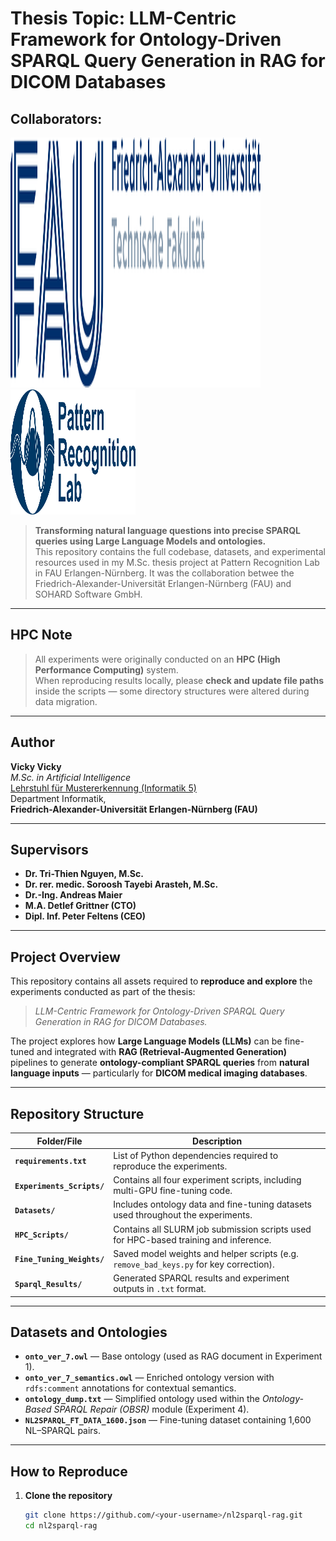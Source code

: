 # Thesis Topic: LLM-Centric Framework for Ontology-Driven SPARQL Query Generation in RAG for DICOM Databases
## Collaborators:
<p float="left">
  <img src="images/faulogosvg.svg" width="400" height="400" />
  &nbsp;&nbsp;&nbsp;&nbsp;
  <img src="images/prlab.png" width="200" height="200" />
</p>

> **Transforming natural language questions into precise SPARQL queries using Large Language Models and ontologies.**  
> This repository contains the full codebase, datasets, and experimental resources used in my M.Sc. thesis project at Pattern Recognition Lab in FAU Erlangen-Nürnberg.
> It was the collaboration betwee the Friedrich-Alexander-Universität Erlangen-Nürnberg (FAU) and SOHARD Software GmbH.

---

## HPC Note

> All experiments were originally conducted on an **HPC (High Performance Computing)** system.  
> When reproducing results locally, please **check and update file paths** inside the scripts — some directory structures were altered during data migration.

---

## Author

**Vicky Vicky**  
*M.Sc. in Artificial Intelligence*  
[Lehrstuhl für Mustererkennung (Informatik 5)](https://www5.cs.fau.de/)  
Department Informatik,  
**Friedrich-Alexander-Universität Erlangen-Nürnberg (FAU)**

---

## Supervisors

- **Dr. Tri-Thien Nguyen, M.Sc.**  
- **Dr. rer. medic. Soroosh Tayebi Arasteh, M.Sc.**  
- **Dr.-Ing. Andreas Maier**  
- **M.A. Detlef Grittner (CTO)**  
- **Dipl. Inf. Peter Feltens (CEO)**  

---

## Project Overview

This repository contains all assets required to **reproduce and explore** the experiments conducted as part of the thesis:

> *LLM-Centric Framework for Ontology-Driven SPARQL Query Generation in RAG for DICOM Databases.*

The project explores how **Large Language Models (LLMs)** can be fine-tuned and integrated with **RAG (Retrieval-Augmented Generation)** pipelines to generate **ontology-compliant SPARQL queries** from **natural language inputs** — particularly for **DICOM medical imaging databases**.

---

## Repository Structure

| Folder/File | Description |
|--------------|-------------|
| **`requirements.txt`** | List of Python dependencies required to reproduce the experiments. |
| **`Experiments_Scripts/`** | Contains all four experiment scripts, including multi-GPU fine-tuning code. |
| **`Datasets/`** | Includes ontology data and fine-tuning datasets used throughout the experiments. |
| **`HPC_Scripts/`** | Contains all SLURM job submission scripts used for HPC-based training and inference. |
| **`Fine_Tuning_Weights/`** | Saved model weights and helper scripts (e.g. `remove_bad_keys.py` for key correction). |
| **`Sparql_Results/`** | Generated SPARQL results and experiment outputs in `.txt` format. |

---

## Datasets and Ontologies

- **`onto_ver_7.owl`** — Base ontology (used as RAG document in Experiment 1).  
- **`onto_ver_7_semantics.owl`** — Enriched ontology version with `rdfs:comment` annotations for contextual semantics.  
- **`ontology_dump.txt`** — Simplified ontology used within the *Ontology-Based SPARQL Repair (OBSR)* module (Experiment 4).  
- **`NL2SPARQL_FT_DATA_1600.json`** — Fine-tuning dataset containing 1,600 NL–SPARQL pairs.



---

## How to Reproduce

1. **Clone the repository**
   ```bash
   git clone https://github.com/<your-username>/nl2sparql-rag.git
   cd nl2sparql-rag
